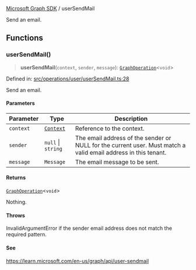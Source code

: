 [Microsoft Graph SDK](README.md) / userSendMail

Send an email.

## Functions

### userSendMail()

> **userSendMail**(`context`, `sender`, `message`): [`GraphOperation`](GraphOperation.md#graphoperation)\<`void`\>

Defined in: [src/operations/user/userSendMail.ts:28](https://github.com/Future-Secure-AI/microsoft-graph/blob/main/src/operations/user/userSendMail.ts#L28)

Send an email.

#### Parameters

| Parameter | Type | Description |
| ------ | ------ | ------ |
| `context` | [`Context`](Context.md#context) | Reference to the context. |
| `sender` | `null` \| `string` | The email address of the sender or NULL for the current user. Must match a valid email address in this tenant. |
| `message` | `Message` | The email message to be sent. |

#### Returns

[`GraphOperation`](GraphOperation.md#graphoperation)\<`void`\>

Nothing.

#### Throws

InvalidArgumentError if the sender email address does not match the required pattern.

#### See

https://learn.microsoft.com/en-us/graph/api/user-sendmail
